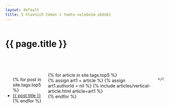 ```yaml
---
layout: default
title: 5 hlavních témat v tomto volebním období
---
```


<div class="row o-section">
  <div class="columns large-12">
    <header class="c-page-header">
      <h1 itemprop="headline" class="c-page-title">{{ page.title }}</h1>
    </header>
  </div>
    <div class="columns large-12">

<ul>
  {% for post in site.tags.top5 %}
    <li><a class="c-emphasized-anchor" href="{{ post.url }}">{{ post.title }}</a></li>
  {% endfor %}
</ul>

<div class="o-section-block">
  <div class="row u-uniform-size-row">
    {% for article in site.tags.top5 %}
      <div class="medium-6 large-4 columns {% if forloop.last %}end{% endif %}">
        {% assign art1 = article %}
        {% assign art1.authorId = nil %}
        {% include articles/vertical-article.html article=art1 %}
      </div>
    {% endfor %}
  </div>
</div>

    </div>
</div>
